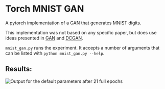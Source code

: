 # Torch MNIST GAN
A pytorch implementation of a GAN that generates MNIST digits.

This implementation was not based on any specific paper, but does use ideas presented in [GAN](https://arxiv.org/abs/1406.2661) and [DCGAN](https://arxiv.org/abs/1511.06434).

```mnist_gan.py``` runs the experiment. It accepts a number of arguments that can be listed with ```python mnist_gan.py --help```.


## Results:
![Output for the default parameters after 21 full epochs](img/default_params.png)
